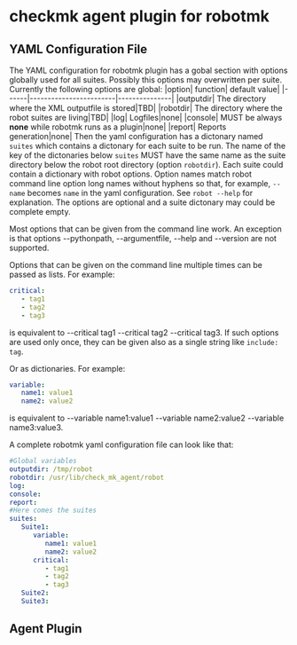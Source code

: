 # checkmk agent plugin for robotmk

## YAML Configuration File
The YAML configuration for robotmk plugin has a gobal section with options globally used for all suites. Possibly this options may overwritten per suite.
Currently the following options are global:
|option| function| default value|
|------|------------------------|---------------|
|outputdir| The directory where the XML outputfile is stored|TBD|
|robotdir| The directory where the robot suites are living|TBD|
|log| Logfiles|none|
|console| MUST be always **none** while robotmk runs as a plugin|none|
|report| Reports generation|none|
Then the yaml configuration has a dictonary named `suites` which contains a dictonary for each suite to be run. The name of the key of the dictonaries below `suites` MUST have the same name as the suite directory below the robot root directory (option `robotdir`). Each suite could contain a dictionary with robot options. Option names match robot command line option long names without hyphens so that, for example, `--name` becomes `name` in the yaml configuration. See `robot --help` for explanation. The options are optional and a suite dictonary may could be complete empty.

Most options that can be given from the command line work. An exception is that options --pythonpath, --argumentfile, --help and --version are not supported.

Options that can be given on the command line multiple times can be passed as lists. For example:
```yaml
critical:
   - tag1
   - tag2
   - tag3
```

is equivalent to --critical tag1 --critical tag2 --critical tag3. If such options are used only once, they can be given also as a single string like `include: tag`.

Or as dictionaries. For example:

```yaml
variable:
   name1: value1
   name2: value2
```

is equivalent to --variable name1:value1 --variable name2:value2 --variable  name3:value3.

A complete robotmk yaml configuration file can look like that:

```yaml
#Global variables
outputdir: /tmp/robot
robotdir: /usr/lib/check_mk_agent/robot
log:
console:
report:
#Here comes the suites
suites:
   Suite1:
      variable:
         name1: value1
         name2: value2
      critical: 
         - tag1
         - tag2
         - tag3
   Suite2:
   Suite3:
```
## Agent Plugin